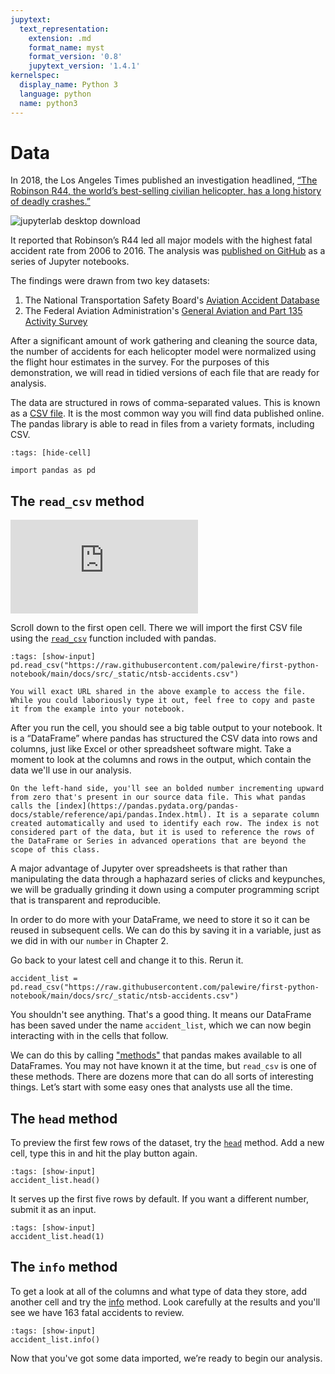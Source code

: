 ```yaml
---
jupytext:
  text_representation:
    extension: .md
    format_name: myst
    format_version: '0.8'
    jupytext_version: '1.4.1'
kernelspec:
  display_name: Python 3
  language: python
  name: python3
---
```


# Data

In 2018, the Los Angeles Times published an investigation headlined, [“The Robinson R44, the world’s best-selling civilian helicopter, has a long history of deadly crashes.”](https://www.latimes.com/projects/la-me-robinson-helicopters/)

![jupyterlab desktop download](/_static/R44-story.png)

It reported that Robinson’s R44 led all major models with the highest fatal accident rate from 2006 to 2016. The analysis was [published on GitHub](https://github.com/datadesk/helicopter-accident-analysis) as a series of Jupyter notebooks.

The findings were drawn from two key datasets:

1. The National Transportation Safety Board's [Aviation Accident Database](https://www.ntsb.gov/_layouts/ntsb.aviation/index.aspx)
2. The Federal Aviation Administration's [General Aviation and Part 135 Activity Survey](https://www.faa.gov/data_research/aviation_data_statistics/general_aviation/)

After a significant amount of work gathering and cleaning the source data, the number of accidents for each helicopter model were normalized using the flight hour estimates in the survey. For the purposes of this demonstration, we will read in tidied versions of each file that are ready for analysis.

The data are structured in rows of comma-separated values. This is known as a [CSV file](https://en.wikipedia.org/wiki/Comma-separated\_values). It is the most common way you will find data published online. The pandas library is able to read in files from a variety formats, including CSV.

```{code-cell}
:tags: [hide-cell]

import pandas as pd
```

## The `read_csv` method

<div class="responsive-iframe-container">
    <iframe class="responsive-iframe" src="https://www.youtube.com/embed/XWqRkIx-BzQ?si=tXxS-F_KdzOIbp1F" title="YouTube video player" frameborder="0" allow="accelerometer; autoplay; clipboard-write; encrypted-media; gyroscope; picture-in-picture; web-share" referrerpolicy="strict-origin-when-cross-origin" allowfullscreen></iframe>
</div>

Scroll down to the first open cell. There we will import the first CSV file using the [`read_csv`](http://pandas.pydata.org/pandas-docs/stable/generated/pandas.read_csv.html) function included with pandas.

```{code-cell}
:tags: [show-input]
pd.read_csv("https://raw.githubusercontent.com/palewire/first-python-notebook/main/docs/src/_static/ntsb-accidents.csv")
```

```{warning}
You will exact URL shared in the above example to access the file. While you could laboriously type it out, feel free to copy and paste it from the example into your notebook.
```

After you run the cell, you should see a big table output to your notebook. It is a “DataFrame” where pandas has structured the CSV data into rows and columns, just like Excel or other spreadsheet software might. Take a moment to look at the columns and rows in the output, which contain the data we'll use in our analysis.

```{note}
On the left-hand side, you'll see an bolded number incrementing upward from zero that's present in our source data file. This what pandas calls the [index](https://pandas.pydata.org/pandas-docs/stable/reference/api/pandas.Index.html). It is a separate column created automatically and used to identify each row. The index is not considered part of the data, but it is used to reference the rows of the DataFrame or Series in advanced operations that are beyond the scope of this class.
```

A major advantage of Jupyter over spreadsheets is that rather than manipulating the data through a haphazard series of clicks and keypunches, we will be gradually grinding it down using a computer programming script that is transparent and reproducible.

In order to do more with your DataFrame, we need to store it so it can be reused in subsequent cells. We can do this by saving it in a variable, just as we did in with our `number` in Chapter 2.

Go back to your latest cell and change it to this. Rerun it.

```{code-cell}
accident_list = pd.read_csv("https://raw.githubusercontent.com/palewire/first-python-notebook/main/docs/src/_static/ntsb-accidents.csv")
```

You shouldn't see anything. That's a good thing. It means our DataFrame has been saved under the name `accident_list`, which we can now begin interacting with in the cells that follow.

We can do this by calling ["methods"](https://en.wikipedia.org/wiki/Method_(computer_programming)) that pandas makes available to all DataFrames. You may not have known it at the time, but `read_csv` is one of these methods. There are dozens more that can do all sorts of interesting things. Let’s start with some easy ones that analysts use all the time.

## The `head` method

To preview the first few rows of the dataset, try the [`head`](http://pandas.pydata.org/pandas-docs/stable/generated/pandas.DataFrame.head.html) method. Add a new cell, type this in and hit the play button again.

```{code-cell}
:tags: [show-input]
accident_list.head()
```

It serves up the first five rows by default. If you want a different number, submit it as an input.

```{code-cell}
:tags: [show-input]
accident_list.head(1)
```

## The `info` method

To get a look at all of the columns and what type of data they store, add another cell and try the [info](http://pandas.pydata.org/pandas-docs/stable/generated/pandas.DataFrame.info.html) method. Look carefully at the results and you'll see we have 163 fatal accidents to review.

```{code-cell}
:tags: [show-input]
accident_list.info()
```

Now that you've got some data imported, we’re ready to begin our analysis.

